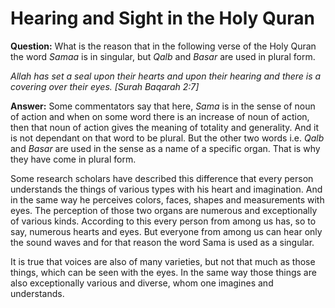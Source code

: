 Hearing and Sight in the Holy Quran
===================================

**Question:** What is the reason that in the following verse of the Holy
Quran the word *Samaa* is in singular, but *Qalb* and *Basar* are used
in plural form.

*Allah has set a seal upon their hearts and upon their hearing and there
is a covering over their eyes. [Surah Baqarah 2:7]*

**Answer:** Some commentators say that here, *Sama* is in the sense of
noun of action and when on some word there is an increase of noun of
action, then that noun of action gives the meaning of totality and
generality. And it is not dependant on that word to be plural. But the
other two words i.e. *Qalb* and *Basar* are used in the sense as a name
of a specific organ. That is why they have come in plural form.

Some research scholars have described this difference that every person
understands the things of various types with his heart and imagination.
And in the same way he perceives colors, faces, shapes and measurements
with eyes. The perception of those two organs are numerous and
exceptionally of various kinds. According to this every person from
among us has, so to say, numerous hearts and eyes. But everyone from
among us can hear only the sound waves and for that reason the word Sama
is used as a singular.

It is true that voices are also of many varieties, but not that much as
those things, which can be seen with the eyes. In the same way those
things are also exceptionally various and diverse, whom one imagines and
understands.

 

